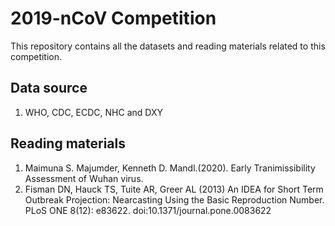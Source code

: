 # 2019-nCoV Competition
This repository contains all the datasets and reading materials related to this competition.

## Data source
1. WHO, CDC, ECDC, NHC and DXY

## Reading materials
1. Maimuna S. Majumder, Kenneth D. Mandl.(2020). Early Tranimissibility Assessment of Wuhan virus.
2. Fisman DN, Hauck TS, Tuite AR, Greer AL (2013) An IDEA for Short Term Outbreak Projection: Nearcasting Using the Basic Reproduction Number. PLoS ONE 8(12): e83622. doi:10.1371/journal.pone.0083622
